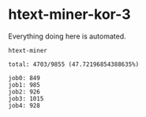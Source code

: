# htext-miner-kor-3

Everything doing here is automated.

```
htext-miner

total: 4703/9855 (47.72196854388635%)

job0: 849
job1: 985
job2: 926
job3: 1015
job4: 928
```